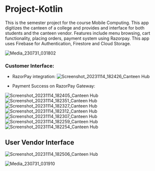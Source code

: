 # Project-Kotlin
This is the semester project for the course Mobile Computing. This app digitizes the canteen of a college and provides and interface for both students and the canteen vendor. Features include menu browsing, cart functionality, placing orders, payment system using Razorpay. This app uses Firebase for Authentication, Firestore and Cloud Storage.

![Media_230731_031802](https://github.com/Mobile-Computing-2023/Project-Kotlin/assets/88935135/b430b928-0f45-4bd5-a44e-fe0428522987)


### Customer Interface:

* RazorPay integration:
  ![Screenshot_20231114_182426_Canteen Hub](https://github.com/Mobile-Computing-2023/Project-Kotlin/assets/88935135/375261d1-279b-4ef2-a6dd-e446db160e93)

* Payment Success on RazorPay Gateway: 

![Screenshot_20231114_182405_Canteen Hub](https://github.com/Mobile-Computing-2023/Project-Kotlin/assets/88935135/f9553a9b-ed35-450f-ae0e-0b8a93ac4c76)
![Screenshot_20231114_182351_Canteen Hub](https://github.com/Mobile-Computing-2023/Project-Kotlin/assets/88935135/dc6eb6d6-2a55-4dee-b439-e24b7761d88d)
![Screenshot_20231114_182327_Canteen Hub](https://github.com/Mobile-Computing-2023/Project-Kotlin/assets/88935135/34b57b16-4223-4713-9c36-1c264ec31a4c)
![Screenshot_20231114_182312_Canteen Hub](https://github.com/Mobile-Computing-2023/Project-Kotlin/assets/88935135/008196e6-afee-47b0-b51e-354cd2f8c881)
![Screenshot_20231114_182307_Canteen Hub](https://github.com/Mobile-Computing-2023/Project-Kotlin/assets/88935135/a4f6d0ad-841c-403f-82ee-01da6c8fabfe)
![Screenshot_20231114_182259_Canteen Hub](https://github.com/Mobile-Computing-2023/Project-Kotlin/assets/88935135/eee056cd-f6b3-4cb0-a12c-9692b588a488)
![Screenshot_20231114_182254_Canteen Hub](https://github.com/Mobile-Computing-2023/Project-Kotlin/assets/88935135/5264688b-0b4a-49ae-96f4-4679ea21ac67)


## User Vendor Interface

![Screenshot_20231114_182506_Canteen Hub](https://github.com/Mobile-Computing-2023/Project-Kotlin/assets/88935135/4e8094d6-116e-4ebd-b946-a6d9eca4d616)

![Media_230731_031910](https://github.com/Mobile-Computing-2023/Project-Kotlin/assets/88935135/c29e586e-b967-4f73-a9b3-4d32067c8634)

